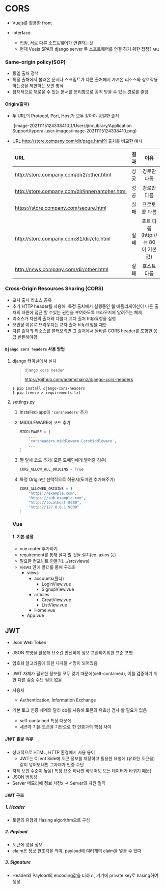 # CORS

* Vuejs를 활용한 front

* interface
  * 접점, 서로 다른 소프트웨어가 연결하는것
  * 현재 Vuejs SPA와 django server 두 소프트웨어를 연결 하기 위한 접점? `API`

### Same-origin policy(SOP)

* 동일 출처 정책
* 특정 출처에서 불러온 문서나 스크립트가 다른 출처에서 가져온 리소스와 상호작용 하는것을 제한하는 보안 방식
* 잠재적으로 해로울 수 있는 문서를 분리함으로 공격 받을 수 있는 경로를 줄임



#### Origin(출처)

* 두 URL의 Protocol, Port, Host가 모두 같아야 동일한 출처

  ![image-20211115124338410](/Users/jin/Library/Application Support/typora-user-images/image-20211115124338410.png)

* URL http://store.company.com/dir/page.html의 출처를 비교한 예시

  | URL                                             | 결과 |               이유               |
  | :---------------------------------------------- | :--- | :------------------------------: |
  | http://store.company.com/dir2/other.html        | 성공 |           경로만 다름            |
  | http://store.company.com/dir/inner/antoher.html | 성공 |           경로만 다름            |
  | https://store.company.com/secure.html           | 실패 |          프로토콜 다름           |
  | http://store.company.com:81/dir/etc.html        | 실패 | 포트 다름(http://는 80이 기본값) |
  | http://news.company.com/dir/other.html          | 실패 |           호스트 다름            |

  

### Cross-Origin Resources Sharing (CORS)

* 교차 출처 리소스 공유
* 추가 HTTP header를 사용해, 특정 출처에서 실행중인 웹 애플리케이션이 다른 출처의 자원에 접근 할 수있는 권한을 부여하도록 브라우저에 알려주는 체제
* 리소스가 자신의 출처와 다를때 교차 출처 http요청을 실행
* 보안상 이유로 브라우저는 교차 출처 http요청을 제한
* 다른 출처의 리소스를 불러오려면 그 출처에서 올바른 CORS header를 포함한 응답 반환해야함



#### `Django cors headers` 사용 방법

1. django 터미널에서 설치

   > `django cors header`
   >
   > https://github.com/adamchainz/django-cors-headers

   ```
   $ pip install django-cors-headers
   $ pip freeze > requirements.txt
   ```

   

2. settings.py

   1. installed-app에 `'corsheaders'`추가

   2. MIDDLEWARE에 코드 추가

      ```python
      MIDDLEWARE = [ 
          ...
          'corsheaders.middleware.CorsMiddleware',
          ...
      ]
      ```

   3. 맽 밑에 코드 추가( 모든 도메인에게 열어줄 경우)

      ```python
      CORS_ALLOW_ALL_ORIGINS = True
      ```

   4. 특정 Origin만 선택적으로 허용시(도메인 추가해주기)

      ```python
      CORS_ALLOWED_ORIGINS = [
          "https://example.com",
          "https://sub.example.com",
          "http://localhost:8080",
          "http://127.0.0.1:9000"
      ]
      ```

      

   

   ### Vue

   #### 1. 기본 설정

   * vue router 추가하기
   * requirement를 통해 설치 할 것들 설치(ex. axios 등)
   * 필요한 컴포넌트 만들기(.../src/views)
   * views 안에 폴더를 통해 구조화
     * views
       * accounts(폴더)
         * LoginView.vue
         * SignupView.vue
       * articles
         * CreatView.vue
         * ListView.vue
       * Home.vue
     * App.vue





## JWT

* Json Web Token
* JSON 포맷을 활용해 요소간 안전하게 정보 교환하기위한 표준 포맷
* 암호화 알고리즘에 의한 디지털 서명이 되어있음
* JWT 자체가 필요한 정보를 모두 갖기 때문에(self-contained), 이를 검증하기 위한 다른 검증 수단 필요 없음
* 사용처
  * Authentication, Information Exchange

* 기본 토크 인증 체계와 달리 db를 사용해 토큰의 유효성 검사 할 필요가 없음
  * self-contained 특징 때문에
  * 세션과 기본 토큰을 기반으로 한 인증과의 핵심 차이



##### JWT 활용 이유

* 상대적으로 HTML, HTTP 환경에서 사용 용이
  * JWT는 Client Side에 토큰 정보를 저장하고 필용한 요청에 (유효한 토큰을) 같이 넣어보내면 그자체가 인증 수단
* 자체 보안 수준이 높음( 특정 요소 하나만 바뀌어도 모든 데이터가 바뀌기 때문)
* JSON 범용성
* Server 메모리에 정보 저장x => Server의 자원 절약



#### JWT 구조

##### 1. Header

* 토큰의 유형과 Hasing algorithm으로 구성



##### 2. Payload

* 토큰에 넣을 정보
* claim은 정보 한조각을 의미, payload에 여러개의 claim을 넣을 수 있따



##### 3. Signature

* Header와 Payload의 encoding값을 더하고, 거기에 private key로 hasing하여 생성